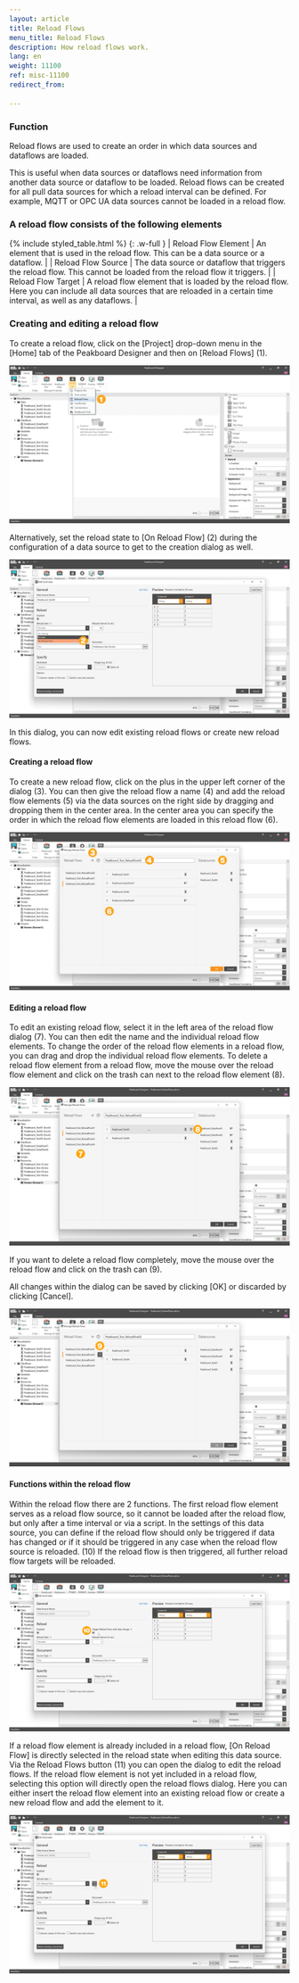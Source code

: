 ```yaml
---
layout: article
title: Reload Flows
menu_title: Reload Flows
description: How reload flows work.
lang: en
weight: 11100
ref: misc-11100
redirect_from:

---
```

### Function

Reload flows are used to create an order in which data sources and dataflows are loaded. 

This is useful when data sources or dataflows need information from another data source or dataflow to be loaded. 
Reload flows can be created for all pull data sources for which a reload interval can be defined. 
For example, MQTT or OPC UA data sources cannot be loaded in a reload flow.


### A reload flow consists of the following elements

{% include styled_table.html %}
{: .w-full }
| Reload Flow Element | An element that is used in the reload flow. This can be a data source or a dataflow. |
| Reload Flow Source | The data source or dataflow that triggers the reload flow. This cannot be loaded from the reload flow it triggers. |
| Reload Flow Target | A reload flow element that is loaded by the reload flow. Here you can include all data sources that are reloaded in a certain time interval, as well as any dataflows. |


### Creating and editing a reload flow

To create a reload flow, click on the [Project] drop-down menu in the [Home] tab of the Peakboard Designer and then on [Reload Flows] (1).

![Create reload flow](/assets/images/misc/Reload_Flows/en_reloadflow-add.png)

Alternatively, set the reload state to [On Reload Flow] (2) during the configuration of a data source to get to the creation dialog as well.

![Create reload flow from data source](/assets/images/misc/Reload_Flows/en_reloadflow-add02.png)

In this dialog, you can now edit existing reload flows or create new reload flows.


#### Creating a reload flow
To create a new reload flow, click on the plus in the upper left corner of the dialog (3).
You can then give the reload flow a name (4) and add the reload flow elements (5) via the data sources on the right side by dragging and dropping them in the center area. 
In the center area you can specify the order in which the reload flow elements are loaded in this reload flow (6).

![Configure reload flows](/assets/images/misc/Reload_Flows/en_reloadflow-config.png)


#### Editing a reload flow
To edit an existing reload flow, select it in the left area of the reload flow dialog (7). 
You can then edit the name and the individual reload flow elements.
To change the order of the reload flow elements in a reload flow, you can drag and drop the individual reload flow elements. 
To delete a reload flow element from a reload flow, move the mouse over the reload flow element and click on the trash can next to the reload flow element (8).

![Edit reload flows](/assets/images/misc/Reload_Flows/en_reloadflow-config02.png)

If you want to delete a reload flow completely, move the mouse over the reload flow and click on the trash can (9).

All changes within the dialog can be saved by clicking [OK] or discarded by clicking [Cancel].

![Edit reload flows](/assets/images/misc/Reload_Flows/en_reloadflow-config03.png)


#### Functions within the reload flow
Within the reload flow there are 2 functions. 
The first reload flow element serves as a reload flow source, so it cannot be loaded after the reload flow, but only after a time interval or via a script. 
In the settings of this data source, you can define if the reload flow should only be triggered if data has changed or if it should be triggered in any case when the reload flow source is reloaded. (10)
If the reload flow is then triggered, all further reload flow targets will be reloaded.

![Configure data source](/assets/images/misc/Reload_Flows/en_reloadflow-datasource01.png)

If a reload flow element is already included in a reload flow, [On Reload Flow] is directly selected in the reload state when editing this data source.
Via the Reload Flows button (11) you can open the dialog to edit the reload flows.
If the reload flow element is not yet included in a reload flow, selecting this option will directly open the reload flows dialog.
Here you can either insert the reload flow element into an existing reload flow or create a new reload flow and add the element to it.

![Configure data source](/assets/images/misc/Reload_Flows/en_reloadflow-datasource02.png)